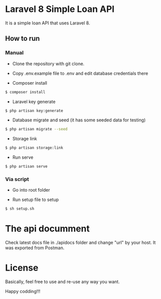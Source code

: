 # Laravel 8 Simple Loan API

It is a simple loan API that uses Laravel 8.

## How to run

### Manual

-   Clone the repository with git clone.

-   Copy .env.example file to .env and edit database credentials there

-   Composer install

```sh
$ composer install
```

-   Laravel key generate

```sh
$ php artisan key:generate
```

-   Database migrate and seed (it has some seeded data for testing)

```sh
$ php artisan migrate --seed
```

-   Storage link

```sh
$ php artisan storage:link
```

-   Run serve

```sh
$ php artisan serve
```

### Via script

-   Go into root folder

-   Run setup file to setup

```sh
$ sh setup.sh
```

# The api documment

Check latest docs file in ./apidocs folder and change "url" by your host. It was exported from Postman.

# License

Basically, feel free to use and re-use any way you want.

Happy codding!!!
